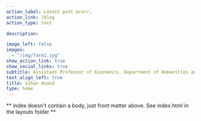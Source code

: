 ```yaml
---
action_label: Latest post &rarr;
action_link: /blog
action_type: text

description: 

image_left: false
images:
  - "/img/farm1.jpg"
show_action_link: true
show_social_links: true
subtitle: Assistant Professor of Economics, Department of Humanities and Social Sciences, IIT Delhi, India
text_align_left: true
title: Ishan Anand
type: home
---
```


** index doesn't contain a body, just front matter above.
See index.html in the layouts folder **

